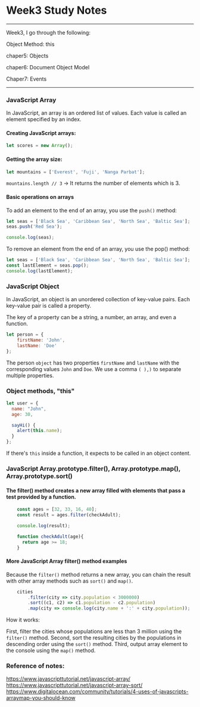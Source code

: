 # Week3 Study Notes

---

Week3, I go through the following:

Object Method: this

chaper5: Objects

chaper6: Document Object Model

Chaper7: Events

---

### JavaScript Array

In JavaScript, an array is an ordered list of values. Each value is called an element specified by an index.

#### Creating JavaScript arrays:

```javaScript
let scores = new Array();
```

#### Getting the array size:

```javaScript
let mountains = ['Everest', 'Fuji', 'Nanga Parbat'];
```

`mountains.length // 3` -> It returns the number of elements which is 3.

#### Basic operations on arrays

To add an element to the end of an array, you use the `push()` method:

```javaScript
let seas = ['Black Sea', 'Caribbean Sea', 'North Sea', 'Baltic Sea'];
seas.push('Red Sea');

console.log(seas);
```

To remove an element from the end of an array, you use the pop() method:

```javaScript
let seas = ['Black Sea', 'Caribbean Sea', 'North Sea', 'Baltic Sea'];
const lastElement = seas.pop();
console.log(lastElement);
```

### JavaScript Object

In JavaScript, an object is an unordered collection of key-value pairs. Each key-value pair is called a property.

The key of a property can be a string, a number, an array, and even a function.

```javaScript
let person = {
    firstName: 'John',
    lastName: 'Doe'
};
```

The person `object` has two properties `firstName` and `lastName` with the corresponding values `John` and `Doe`. We use a comma `( ),)` to separate multiple properties.

### Object methods, "this"

```javaScript
let user = {
  name: "John",
  age: 30,

  sayHi() {
    alert(this.name);
  }
};
```

If there's `this` inside a function, it expects to be called in an object content.

### JavaScript Array.prototype.filter(), Array.prototype.map(), Array.prototype.sort()

#### The filter() method creates a new array filled with elements that pass a test provided by a function.

```javaScript
    const ages = [32, 33, 16, 40];
    const result = ages.filter(checkAdult);

    console.log(result);

    function checkAdult(age){
      return age >= 18;
    }
```
#### More JavaScript Array filter() method examples
Because the `filter()` method returns a new array, you can chain the result with other array methods such as `sort()` and `map()`.

```javaScript
    cities
        .filter(city => city.population < 3000000)
        .sort((c1, c2) => c1.population - c2.population)
        .map(city => console.log(city.name + ':' + city.population));
```

How it works:

First, filter the cities whose populations are less than 3 million using the `filter()` method.
Second, sort the resulting cities by the populations in descending order using the `sort()` method.
Third, output array element to the console using the `map()` method.



### Reference of notes:

https://www.javascripttutorial.net/javascript-array/
https://www.javascripttutorial.net/javascript-array-sort/  
https://www.digitalocean.com/community/tutorials/4-uses-of-javascripts-arraymap-you-should-know
